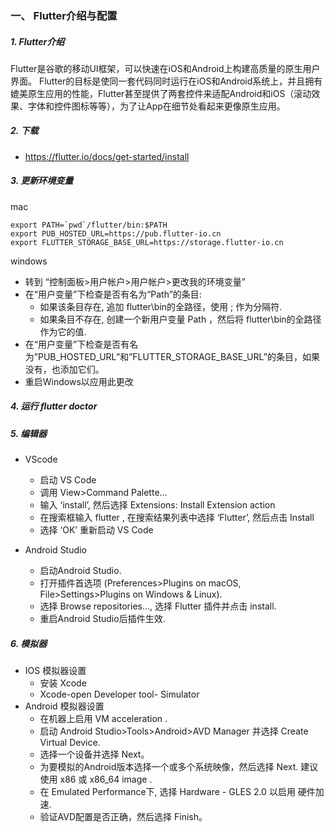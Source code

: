 ### 一、 Flutter介绍与配置

##### 1. Flutter介绍

Flutter是谷歌的移动UI框架，可以快速在iOS和Android上构建高质量的原生用户界面。
Flutter的目标是使同一套代码同时运行在iOS和Android系统上，并且拥有媲美原生应用的性能，Flutter甚至提供了两套控件来适配Android和iOS（滚动效果、字体和控件图标等等），为了让App在细节处看起来更像原生应用。

##### 2. 下载

* https://flutter.io/docs/get-started/install

##### 3. 更新环境变量

mac

```
export PATH=`pwd`/flutter/bin:$PATH
export PUB_HOSTED_URL=https://pub.flutter-io.cn
export FLUTTER_STORAGE_BASE_URL=https://storage.flutter-io.cn
```

windows 

* 转到 “控制面板>用户帐户>用户帐户>更改我的环境变量”
* 在“用户变量”下检查是否有名为“Path”的条目:
	* 如果该条目存在, 追加 flutter\bin的全路径，使用 ; 作为分隔符.
	* 如果条目不存在, 创建一个新用户变量 Path ，然后将 flutter\bin的全路径作为它的值.
* 在“用户变量”下检查是否有名为”PUB_HOSTED_URL”和”FLUTTER_STORAGE_BASE_URL”的条目，如果没有，也添加它们。
* 重启Windows以应用此更改

##### 4. 运行 flutter doctor

##### 5. 编辑器

* VScode
	
	* 启动 VS Code
	* 调用 View>Command Palette…
	* 输入 ‘install’, 然后选择 Extensions: Install Extension action
	* 在搜索框输入 flutter , 在搜索结果列表中选择 ‘Flutter’, 然后点击 Install
	* 选择 ‘OK’ 重新启动 VS Code

* Android Studio

	* 启动Android Studio.
	* 打开插件首选项 (Preferences>Plugins on macOS, File>Settings>Plugins on Windows & Linux).
	* 选择 Browse repositories…, 选择 Flutter 插件并点击 install.
	* 重启Android Studio后插件生效.

##### 6. 模拟器

* IOS 模拟器设置
	* 安装 Xcode
	* Xcode-open Developer tool- Simulator
* Android 模拟器设置
	* 在机器上启用 VM acceleration .
	* 启动 Android Studio>Tools>Android>AVD Manager 并选择 Create Virtual Device.
	* 选择一个设备并选择 Next。
	* 为要模拟的Android版本选择一个或多个系统映像，然后选择 Next. 建议使用 x86 或 x86_64 image .
	* 在 Emulated Performance下, 选择 Hardware - GLES 2.0 以启用 硬件加速.
	* 验证AVD配置是否正确，然后选择 Finish。

